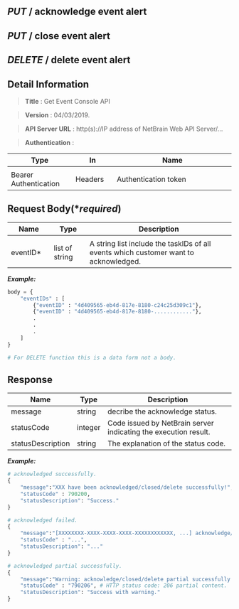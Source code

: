 
## ***PUT*** / acknowledge event alert
## ***PUT*** / close event alert
## ***DELETE*** / delete event alert

## Detail Information

> **Title** : Get Event Console API<br>

> **Version** : 04/03/2019.

> **API Server URL** : http(s)://IP address of NetBrain Web API Server/...

> **Authentication** : 

|**Type**|**In**|**Name**|
|------|------|------|
|<img width=100/>|<img width=100/>|<img width=500/>|
|Bearer Authentication| Headers | Authentication token | 

## Request Body(****required***)

|**Name**|**Type**|**Description**|
|------|------|------|
|<img width=100/>|<img width=100/>|<img width=500/>|
|eventID* | list of string  | A string list include the taskIDs of all events which customer want to acknowledged. |

***Example:***


```python
body = {
    "eventIDs" : [
        {"eventID" : "4d409565-eb4d-817e-8180-c24c25d309c1"},
        {"eventID" : "4d409565-eb4d-817e-8180-............"},
        .
        .
        .
    ]
}

# For DELETE function this is a data form not a body.
```

## Response

|**Name**|**Type**|**Description**|
|------|------|------|
|message | string |decribe the acknowledge status.|
|statusCode| integer | Code issued by NetBrain server indicating the execution result.  |
|statusDescription| string | The explanation of the status code. |

***Example:***


```python
# acknowledged successfully.
{
    "message":"XXX have been acknowledged/closed/delete successfully!",
    "statusCode" : 790200,
    "statusDescription": "Success."
}

# acknowledged failed.
{
    "message":"[XXXXXXXX-XXXX-XXXX-XXXX-XXXXXXXXXXXX, ...] acknowledge/closed/delete failed! Reason:...",
    "statusCode" : "...",
    "statusDescription": "..."
}

# acknowledged partial successfully.
{
    "message":"Warning: acknowledge/closed/delete partial successfully! Reason:[XXXXXXXX-XXXX-XXXX-XXXX-XXXXXXXXXXXX, ...] in "eventIDs" list are not found.",
    "statusCode" : "790206", # HTTP status code: 206 partial content.
    "statusDescription": "Success with warning."
}
```
